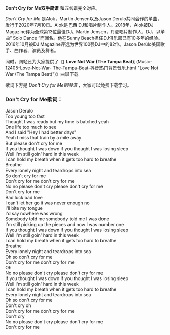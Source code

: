 

**Don't Cry for Me双手简谱** 和五线谱完全对应。

_Don't Cry for Me_ 是Alok，Martin Jensen以及Jason
Derulo共同合作的单曲，发行于2020年7月10日。Alok是巴西 DJ和唱片制作人。2018年，Alok被DJ
Magazine评为全球第13位最佳DJ。Martin Jensen，丹麦唱片制作人、DJ，以单曲“ Solo Dance ”而闻名。他在Sunny
Beach担任DJ俱乐部已有10多年的经验。2016年10月被DJ Magazine评选为世界100强DJ中的82位。Jason
Derülo美国歌手、曲作者、演员及舞者。

同时，网站还为大家提供了《[ **Love Not War (The Tampa Beat)**](Music-12405-Love-Not-War-
The-Tampa-Beat-抖音热门背景音乐.html "Love Not War \(The Tampa Beat\)")》曲谱下载

歌词下方是 _Don't Cry for Me钢琴谱_ ，大家可以免费下载学习。

### Don't Cry for Me歌词：

Jason Derulo  
Too young too fast  
Thought I was ready but my time is batched yeah  
One life too much to see  
And I said "Hey I had better days"  
Yeah I miss that train by a mile away  
But please don't cry for me  
If you thought I was down if you thought I was losing sleep  
Well I'm still goin' hard in this week  
I can hold my breath when it gets too hard to breathe  
Breathe  
Every lonely night and teardrops into sea  
So don't cry for me  
Don't cry for me don't cry for me  
No no please don't cry please don't cry for me  
Don't cry for me  
Bad luck bad love  
I can't let her go it was never enough no  
I'll bite my tongue  
I'd say nowhere was wrong  
Somebody told me somebody told me I was done  
I'm still picking up the pieces and now I was number one  
If you thought I was down if you thought I was losing sleep  
Well I'm still goin' hard in this week  
I can hold my breath when it gets too hard to breathe  
Breathe  
Every lonely night and teardrops into sea  
Oh so don't cry for me  
Don't cry for me don't cry for me  
Oh  
No no please don't cry please don't cry for me  
If you thought I was down if you thought I was losing sleep  
Well I'm still goin' hard in this week  
I can hold my breath when it gets too hard to breathe  
Every lonely night and teardrops into sea  
Oh so don't cry for me  
Don't cry oh  
Don't cry for me don't cry for me  
Don't cry  
No no please don't cry please don't cry for me  
Don't cry for me

